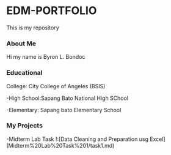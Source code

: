 # EDM-PORTFOLIO
This is my repository
### About Me
Hi my name is Byron L. Bondoc
### Educational
College: City College of Angeles (BSIS)

-High School:Sapang Bato National High SChool

-Elementary: Sapang bato Elementary School
### My Projects

-Midterm Lab Task !:[Data Cleaning and Preparation usg Excel] (Midterm%20Lab%20Task%201/task1.md)
